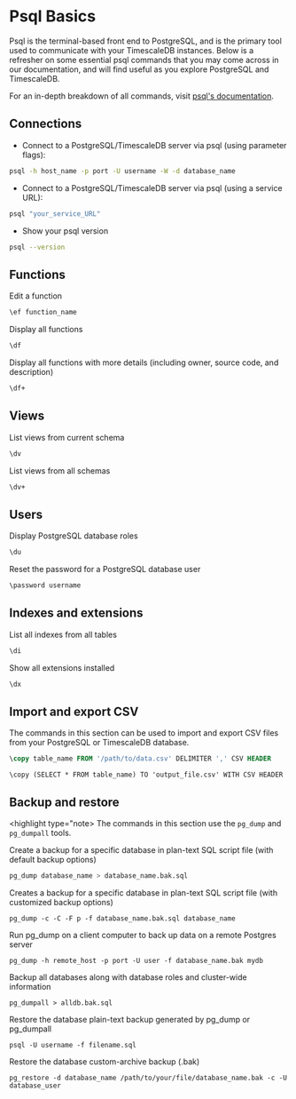# Psql Basics

Psql is the terminal-based front end to PostgreSQL, and is the primary tool used
to communicate with your TimescaleDB instances. Below is a refresher on some essential
psql commands that you may come across in our documentation, and will find useful
as you explore PostgreSQL and TimescaleDB.

For an in-depth breakdown of all commands, visit [psql's documentation](https://www.postgresql.org/docs/13/app-psql.html).

## Connections

* Connect to a PostgreSQL/TimescaleDB server via psql (using parameter flags):

```bash
psql -h host_name -p port -U username -W -d database_name
```

* Connect to a PostgreSQL/TimescaleDB server via psql (using a service URL):

```bash
psql "your_service_URL"
```

* Show your psql version
```bash
psql --version
```

## Functions

Edit a function

```bash
\ef function_name
```

Display all functions

```bash
\df
```

Display all functions with more details (including owner, source code, and description)
```bash
\df+
```

## Views

List views from current schema

```bash
\dv
```

List views from all schemas
```bash
\dv+
```

## Users

Display PostgreSQL database roles
```bash
\du
```

Reset the password for a PostgreSQL database user
```bash
\password username
```

## Indexes and extensions

List all indexes from all tables

```bash
\di
```

Show all extensions installed
```bash
\dx
```

## Import and export CSV
The commands in this section can be used to import and export CSV files from your PostgreSQL or TimescaleDB database.

<terminal>

<tab label="Import">

```sql
\copy table_name FROM '/path/to/data.csv' DELIMITER ',' CSV HEADER
```

</tab>

<tab label="Export">

```
\copy (SELECT * FROM table_name) TO 'output_file.csv' WITH CSV HEADER

```

</tab>

</terminal>

## Backup and restore

<highlight type="note>
The commands in this section use the `pg_dump` and `pg_dumpall` tools.
</highlight>

Create a backup for a specific database in plan-text SQL script file
   (with default backup options)

```sql
pg_dump database_name > database_name.bak.sql
```

Creates a backup for a specific database in plan-text SQL script file (with customized backup options)

```
pg_dump -c -C -F p -f database_name.bak.sql database_name
```

Run pg_dump on a client computer to back up data on a remote Postgres server

```
pg_dump -h remote_host -p port -U user -f database_name.bak mydb
```

Backup all databases along with database roles and cluster-wide information

```
pg_dumpall > alldb.bak.sql
```

Restore the database plain-text backup generated by pg_dump or pg_dumpall

```
psql -U username -f filename.sql
```

Restore the database custom-archive backup (.bak)

```
pg_restore -d database_name /path/to/your/file/database_name.bak -c -U database_user
```
